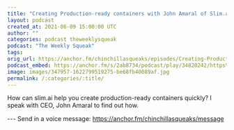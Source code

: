 ```yaml
---
title: "Creating Production-ready containers with John Amaral of Slim.ai"
layout: podcast
created_at: 2021-06-09 15:00:00 UTC
author: ""
categories: podcast theweeklysqueak
podcast: "The Weekly Squeak"
tags: 
orig_url: https://anchor.fm/chinchillasqueaks/episodes/Creating-Production-ready-containers-with-John-Amaral-of-Slim-ai-e1254mi
podcast_embed: https://anchor.fm/s/2ab8734/podcast/play/34820242/https%3A%2F%2Fd3ctxlq1ktw2nl.cloudfront.net%2Fstaging%2F2021-5-4%2Fe01f64f4-4d32-c258-50a7-76d54d58c192.mp3
image: images/347957-1622799519275-be68fb40089af.jpg
permalink: /:categories/:title/
---
```

How can slim.ai help you create production-ready containers quickly? I speak with CEO, John Amaral to find out how.

--- Send in a voice message: https://anchor.fm/chinchillasqueaks/message